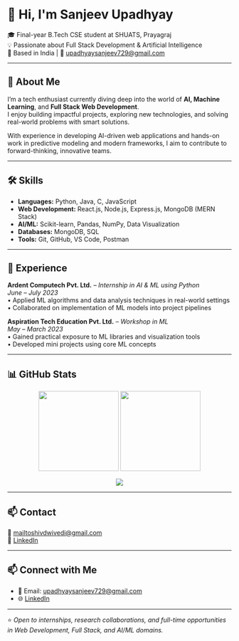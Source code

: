 # 👋 Hi, I'm Sanjeev Upadhyay

🎓 Final-year B.Tech CSE student at SHUATS, Prayagraj  
💡 Passionate about Full Stack Development & Artificial Intelligence  
📍 Based in India | 📧 upadhyaysanjeev729@gmail.com

---

## 🚀 About Me

I’m a tech enthusiast currently diving deep into the world of **AI, Machine Learning**, and **Full Stack Web Development**.  
I enjoy building impactful projects, exploring new technologies, and solving real-world problems with smart solutions.

With experience in developing AI-driven web applications and hands-on work in predictive modeling and modern frameworks, I aim to contribute to forward-thinking, innovative teams.

---

## 🛠️ Skills

- **Languages:** Python, Java, C, JavaScript
- **Web Development:** React.js, Node.js, Express.js, MongoDB (MERN Stack)
- **AI/ML:** Scikit-learn, Pandas, NumPy, Data Visualization
- **Databases:** MongoDB, SQL
- **Tools:** Git, GitHub, VS Code, Postman

---

## 💼 Experience

**Ardent Computech Pvt. Ltd.** – *Internship in AI & ML using Python*  
*June – July 2023*  
• Applied ML algorithms and data analysis techniques in real-world settings  
• Collaborated on implementation of ML models into project pipelines

**Aspiration Tech Education Pvt. Ltd.** – *Workshop in ML*  
*May – March 2023*  
• Gained practical exposure to ML libraries and visualization tools  
• Developed mini projects using core ML concepts

---

## 📊 GitHub Stats

<p align="center">
  <img src="https://github-readme-stats.vercel.app/api?username=upadhyaysanjeev&show_icons=true&theme=radical" height="180px"/>
  <img src="https://streak-stats.demolab.com/?user=upadhyaysanjeev&theme=radical" height="180px"/>
</p>


<p align="center">
  <img src="https://github-readme-stats.vercel.app/api/top-langs/?username=upadhyaysanjeev&layout=compact&theme=radical" />
</p>

---

## 📫 Contact

📧 mailtoshivdwivedi@gmail.com  
🔗 [LinkedIn](https://www.linkedin.com/in/shiv-dwivedi-93ab67247)

---

## 📫 Connect with Me

- 📧 Email: upadhyaysanjeev729@gmail.com  
- 🌐 [LinkedIn](https://bit.ly/417IYEC)

---

⭐ *Open to internships, research collaborations, and full-time opportunities in Web Development, Full Stack, and AI/ML domains.*

